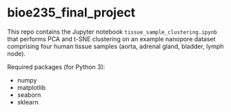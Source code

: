 # bioe235_final_project

This repo contains the Jupyter notebook `tissue_sample_clustering.ipynb` that performs PCA and t-SNE clustering on an example nanopore dataset comprising four human tissue samples (aorta, adrenal gland, bladder, lymph node). 

Required packages (for Python 3):
* numpy
* matplotlib
* seaborn
* sklearn

